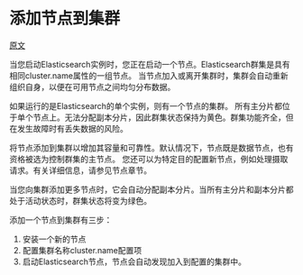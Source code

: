 # 添加节点到集群
[原文](https://www.elastic.co/guide/en/elasticsearch/reference/7.3/add-elasticsearch-nodes.html)

当您启动Elasticsearch实例时，您正在启动一个节点。Elasticsearch群集是具有相同cluster.name属性的一组节点。
当节点加入或离开集群时，集群会自动重新组织自身，以便在可用节点之间均匀分布数据。

如果运行的是Elasticsearch的单个实例，则有一个节点的集群。
所有主分片都位于单个节点上。无法分配副本分片，因此群集状态保持为黄色。群集功能齐全，但在发生故障时有丢失数据的风险。

将节点添加到集群以增加其容量和可靠性。默认情况下，节点既是数据节点，也有资格被选为控制群集的主节点。
您还可以为特定目的配置新节点，例如处理摄取请求。有关详细信息，请参见节点章节。

当您向集群添加更多节点时，它会自动分配副本分片。当所有主分片和副本分片都处于活动状态时，群集状态将变为绿色。

添加一个节点到集群有三步：
1. 安装一个新的节点
2. 配置集群名称cluster.name配置项
3. 启动Elasticsearch节点，节点会自动发现加入到配置的集群中。